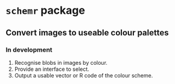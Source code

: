 # `schemr` package
## Convert images to useable colour palettes
### In development

1. Recognise blobs in images by colour.
2. Provide an interface to select.
3. Output a usable vector or R code of the colour scheme.